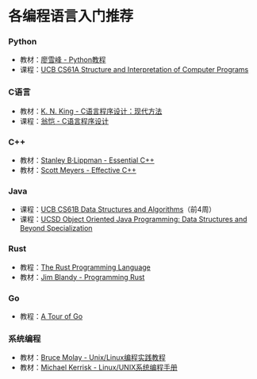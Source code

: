 # 各编程语言入门推荐

### Python

* 教材：[廖雪峰 - Python教程](https://www.liaoxuefeng.com/wiki/1016959663602400)
* 课程：[UCB CS61A Structure and Interpretation of Computer Programs](https://csdiy.wiki/%E7%BC%96%E7%A8%8B%E5%85%A5%E9%97%A8/Python/CS61A/)

### C语言

* 教材：[K. N. King - C语言程序设计：现代方法](https://book.douban.com/subject/4279678/)
* 课程：[翁恺 - C语言程序设计](https://www.bilibili.com/video/BV1dr4y1n7vA)

### C++

* 教材：[Stanley B·Lippman - Essential C++](https://book.douban.com/subject/24868427/)
* 教材：[Scott Meyers - Effective C++](https://book.douban.com/subject/5387403/)

### Java

* 课程：[UCB CS61B Data Structures and Algorithms](https://csdiy.wiki/%E6%95%B0%E6%8D%AE%E7%BB%93%E6%9E%84%E4%B8%8E%E7%AE%97%E6%B3%95/CS61B/#\_1)（前4周）&#x20;
* 课程：[UCSD Object Oriented Java Programming: Data Structures and Beyond Specialization](https://www.coursera.org/specializations/java-object-oriented#courses)

### Rust

* 教程：[The Rust Programming Language](https://doc.rust-lang.org/book/title-page.html)
* 教材：[Jim Blandy - Programming Rust](https://book.douban.com/subject/34973905/)

### Go

* 教程：[A Tour of Go](https://go.dev/tour/list)

### 系统编程

* 教材：[Bruce Molay - Unix/Linux编程实践教程](https://book.douban.com/subject/1219329/)
* 教材：[Michael Kerrisk - Linux/UNIX系统编程手册](https://book.douban.com/subject/25809330/)

